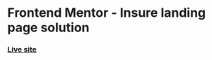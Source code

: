 # Frontend Mentor - Insure landing page solution
### [Live site](https://idyllic-toffee-b01adf.netlify.app)
